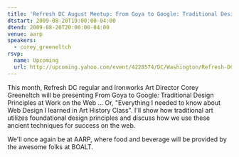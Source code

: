 ```yaml
---
title: 'Refresh DC August Meetup: From Goya to Google: Traditional Design Principles at Work on the Web'
dtstart: 2009-08-20T19:00:00-04:00
dtend: 2009-08-20T20:00:00-04:00
venue: aarp
speakers:
  - corey_greeneltch
rsvp:
  name: Upcoming
  url: http://upcoming.yahoo.com/event/4228574/DC/Washington/Refresh-DC-August-Meetup-From-Goya-to-Google-Traditional-Design-Principles-at-Work-on-the-Web/AARP/
---
```


This month, Refresh DC regular and Ironworks Art Director Corey Greeneltch will be presenting From Goya to Google: Traditional Design Principles at Work on the Web ... Or, "Everything I needed to know about Web Design I learned in Art History Class". I'll show how traditional art utilizes foundational design principles and discuss how we use these ancient techniques for success on the web.

We'll once again be at AARP, where food and beverage will be provided by the awesome folks at BOALT.